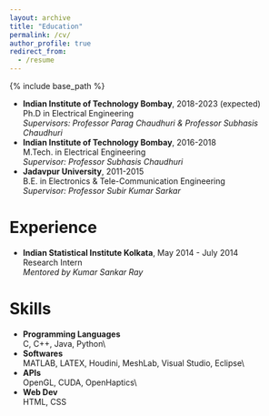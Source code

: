 ```yaml
---
layout: archive
title: "Education"
permalink: /cv/
author_profile: true
redirect_from:
  - /resume
---
```


{% include base_path %}

- <b>Indian Institute of Technology Bombay</b>, 2018-2023 (expected)\
  Ph.D in Electrical Engineering\
  *Supervisors: Professor Parag Chaudhuri & Professor Subhasis Chaudhuri*<br>
- <b>Indian Institute of Technology Bombay</b>, 2016-2018\
  M.Tech. in Electrical Engineering\
  *Supervisor: Professor Subhasis Chaudhuri*<br>
- <b>Jadavpur University</b>, 2011-2015\
  B.E. in Electronics & Tele-Communication Engineering\
  *Supervisor: Professor Subir Kumar Sarkar*<br>

Experience
======
- <b>Indian Statistical Institute Kolkata</b>, May 2014 - July 2014\
  Research Intern\
  *Mentored by Kumar Sankar Ray* <br>  

  
Skills
======
- <b>Programming Languages</b>\
  C, C++, Java, Python\
- <b>Softwares</b>\
  MATLAB, LATEX, Houdini, MeshLab, Visual Studio, Eclipse\
- <b>APIs</b>\
  OpenGL, CUDA, OpenHaptics\
- <b>Web Dev</b>\
  HTML, CSS